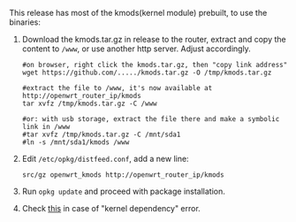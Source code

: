This release has most of the kmods(kernel module) prebuilt, to use the binaries:

1. Download the kmods.tar.gz in release to the router, extract and copy the content to `/www`, or use another http server. Adjust accordingly.
   ```
   #on browser, right click the kmods.tar.gz, then "copy link address"
   wget https://github.com/...../kmods.tar.gz -O /tmp/kmods.tar.gz

   #extract the file to /www, it's now available at http://openwrt_router_ip/kmods
   tar xvfz /tmp/kmods.tar.gz -C /www

   #or: with usb storage, extract the file there and make a symbolic link in /www
   #tar xvfz /tmp/kmods.tar.gz -C /mnt/sda1
   #ln -s /mnt/sda1/kmods /www
   ```

2. Edit `/etc/opkg/distfeed.conf`, add a new line:
   ```
   src/gz openwrt_kmods http://openwrt_router_ip/kmods
   ```

3. Run `opkg update` and proceed with package installation.

4. Check [this](snapshot-dependency-guide.md) in case of "kernel dependency" error.
   
